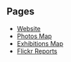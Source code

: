 ## Pages

- [Website](https://hpfilho.github.io)
- [Photos Map](https://hpfilho.github.io/map)
- [Exhibitions Map](https://hpfilho.github.io/map/exhibits)
- [Flickr Reports](https://hpfilho.github.io/reports)
